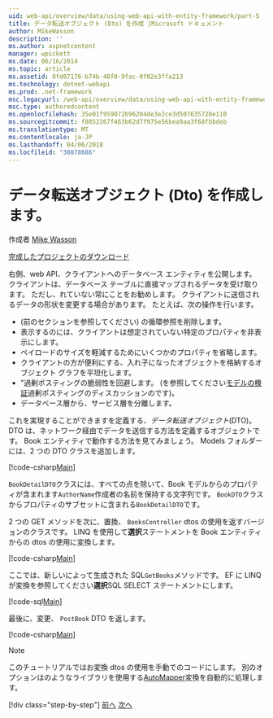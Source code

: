```yaml
---
uid: web-api/overview/data/using-web-api-with-entity-framework/part-5
title: データ転送オブジェクト (Dto) を作成 |Microsoft ドキュメント
author: MikeWasson
description: ''
ms.author: aspnetcontent
manager: wpickett
ms.date: 06/16/2014
ms.topic: article
ms.assetid: 0fd07176-b74b-48f0-9fac-0f02e3ffa213
ms.technology: dotnet-webapi
ms.prod: .net-framework
msc.legacyurl: /web-api/overview/data/using-web-api-with-entity-framework/part-5
msc.type: authoredcontent
ms.openlocfilehash: 35e01f959072b96204de3e2ce3d507635720e110
ms.sourcegitcommit: f8852267f463b62d7f975e56bea9aa3f68fbbdeb
ms.translationtype: MT
ms.contentlocale: ja-JP
ms.lasthandoff: 04/06/2018
ms.locfileid: "30878686"
---
```

<a name="create-data-transfer-objects-dtos"></a>データ転送オブジェクト (Dto) を作成します。
====================
作成者 [Mike Wasson](https://github.com/MikeWasson)

[完成したプロジェクトのダウンロード](https://github.com/MikeWasson/BookService)

右側、web API、クライアントへのデータベース エンティティを公開します。 クライアントは、データベース テーブルに直接マップされるデータを受け取ります。 ただし、れていない常にことをお勧めします。 クライアントに送信されるデータの形状を変更する場合があります。 たとえば、次の操作を行います。

- (前のセクションを参照してください) の循環参照を削除します。
- 表示するのには、クライアントは想定されていない特定のプロパティを非表示にします。
- ペイロードのサイズを軽減するためにいくつかのプロパティを省略します。
- クライアントの方が便利にする、入れ子になったオブジェクトを格納するオブジェクト グラフを平坦化します。
- "過剰ポスティングの脆弱性を回避します。 (を参照してください[モデルの検証](../../formats-and-model-binding/model-validation-in-aspnet-web-api.md)過剰ポスティングのディスカッションのです)。
- データベース層から、サービス層を分離します。

これを実現することができますを定義する、*データ転送オブジェクト*(DTO)。 DTO は、ネットワーク経由でデータを送信する方法を定義するオブジェクトです。 Book エンティティで動作する方法を見てみましょう。 Models フォルダーには、2 つの DTO クラスを追加します。

[!code-csharp[Main](part-5/samples/sample1.cs)]

`BookDetailDTO`クラスには、すべての点を除いて、Book モデルからのプロパティが含まれます`AuthorName`作成者の名前を保持する文字列です。 `BookDTO`クラスからプロパティのサブセットに含まれる`BookDetailDTO`です。

2 つの GET メソッドを次に、置換、 `BooksController` dtos の使用を返すバージョンのクラスです。 LINQ を使用して**選択**ステートメントを Book エンティティからの dtos の使用に変換します。

[!code-csharp[Main](part-5/samples/sample2.cs)]

ここでは、新しいによって生成された SQL`GetBooks`メソッドです。 EF に LINQ が変換を参照してください**選択**SQL SELECT ステートメントにします。

[!code-sql[Main](part-5/samples/sample3.sql)]

最後に、変更、 `PostBook` DTO を返します。

[!code-csharp[Main](part-5/samples/sample4.cs)]

> [!NOTE]
> このチュートリアルではお変換 dtos の使用を手動でのコードにします。 別のオプションはのようなライブラリを使用する[AutoMapper](http://automapper.org/)変換を自動的に処理します。
> 
> [!div class="step-by-step"]
> [前へ](part-4.md)
> [次へ](part-6.md)
